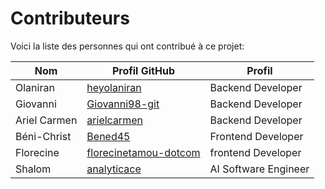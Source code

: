 # Contributeurs

Voici la liste des personnes qui ont contribué à ce projet:


| Nom      | Profil GitHub                                       | Profil            |
| -------- | --------------------------------------------------- | ----------------- |
| Olaniran | [heyolaniran](https://github.com/heyolaniran)       | Backend Developer |
| Giovanni | [Giovanni98-git](https://github.com/Giovanni98-git) | Backend Developer |
| Ariel Carmen |  [arielcarmen](https://github.com/arielcarmen) | Backend Developer |
| Béni-Christ | [Bened45](https://github.com/Bened45) | Frontend Developer |
| Florecine |  [florecinetamou-dotcom](https://github.com/florecinetamou-dotcom) | frontend Developer |
| Shalom |  [analyticace](https://github.com/analyticace) | AI Software Engineer |